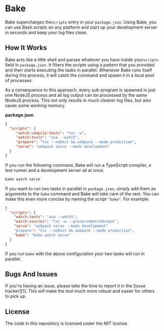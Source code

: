 Bake
====

Bake supercharges the`scripts` entry in your `package.json`. Using Bake, you
can use Bash scripts on any platform and start up your development server in
seconds and keep your log files clean.

## How It Works

Bake acts like a little shell and parses whatever you have inside your`scripts`
field in `package.json`. It filters the scripts using a pattern that you
provided and then starts executing the tasks in parallel. Whenever Bake runs
itself during this process, it will catch the command and spawn it in a local 
pool of processes.

As a consequence to this approach, every sub-program is spawned in just one
NodeJS process and all log output can be processed by the same NodeJS process.
This not only results in much cleaner log files, but also saves some working
memory.

**package.json**
```json
{
  "scripts": {
     "watch:compile-tests": "tsc -w",
     "watch:tests": "ava --watch",
     "prepare": "tsc --noEmit && webpack --mode production",
     "serve": "webpack serve --mode development"
  }
}
```

If you run the following command, Bake will run a TypeScript compiler, a test
runner and a development server all at once.

```sh
bake watch serve
```

If you want to run two tasks in parallel in `package.json`, simply add them as
arguments to the `bake` command and Bake will take care of the rest. You can
make this even more concise by naming the script `"bake"`.  For example:

```json
{
  "scripts": {
    "watch:tests": "ava --watch",
    "watch:sources": "tsc -w --preserveWatchOutput",
    "serve": "webpack serve --mode development"
    "prepare": "tsc --noEmit && webpack --mode production",
    "bake": "bake watch serve"
  }
}
```

If you run `bake` with the above configuration your two tasks will run in parallel.

## Bugs And Issues

If you're having an issue, please take the time to report it in the [issue
tracker][1]. This will make the tool much more robust and easier for others to
pick up.

## License

The code in this repository is licensed under the MIT license.

